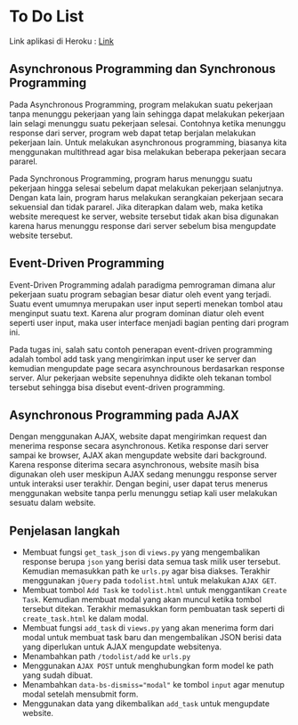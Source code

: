 # To Do List

Link aplikasi di Heroku : [Link](https://pbp-tugas-2-insta-x.herokuapp.com/todolist)

## Asynchronous Programming dan Synchronous Programming
Pada Asynchronous Programming, program melakukan suatu pekerjaan tanpa menunggu pekerjaan yang lain sehingga dapat melakukan pekerjaan lain selagi menunggu suatu pekerjaan selesai. Contohnya ketika menunggu response dari server, program web dapat tetap berjalan melakukan pekerjaan lain. Untuk melakukan asynchronous programming, biasanya kita menggunakan multithread agar bisa melakukan beberapa pekerjaan secara pararel.

Pada Synchronous Programming, program harus menunggu suatu pekerjaan hingga selesai sebelum dapat melakukan pekerjaan selanjutnya. Dengan kata lain, program harus melakukan serangkaian pekerjaan secara sekuensial dan tidak pararel. Jika diterapkan dalam web, maka ketika website merequest ke server, website tersebut tidak akan bisa digunakan karena harus menunggu response dari server sebelum bisa mengupdate website tersebut.

## Event-Driven Programming
Event-Driven Programming adalah paradigma pemrograman dimana alur pekerjaan suatu program sebagian besar diatur oleh event yang terjadi. Suatu event umumnya merupakan user input seperti menekan tombol atau menginput suatu text. Karena alur program dominan diatur oleh event seperti user input, maka user interface menjadi bagian penting dari program ini.

Pada tugas ini, salah satu contoh penerapan event-driven programming adalah tombol add task yang mengirimkan input user ke server dan kemudian mengupdate page secara asynchrounous berdasarkan response server. Alur pekerjaan website sepenuhnya didikte oleh tekanan tombol tersebut sehingga bisa disebut event-driven programming.

## Asynchronous Programming pada AJAX
Dengan menggunakan AJAX, website dapat mengirimkan request dan menerima response secara asynchronous. Ketika response dari server sampai ke browser, AJAX akan mengupdate website dari background. Karena response diterima secara asynchronous, website masih bisa digunakan oleh user meskipun AJAX sedang menunggu response server untuk interaksi user terakhir. Dengan begini, user dapat terus menerus menggunakan website tanpa perlu menunggu setiap kali user melakukan sesuatu dalam website.

## Penjelasan langkah
- Membuat fungsi `get_task_json` di `views.py` yang mengembalikan response berupa `json` yang berisi data semua task milik user tersebut. Kemudian memasukkan path ke `urls.py` agar bisa diakses. Terakhir menggunakan `jQuery` pada `todolist.html` untuk melakukan `AJAX GET`.
- Membuat tombol `Add Task` ke `todolist.html` untuk menggantikan `Create Task`. Kemudian membuat modal yang akan muncul ketika tombol tersebut ditekan. Terakhir memasukkan form pembuatan task seperti di `create_task.html` ke dalam modal.
- Membuat fungsi `add_task` di `views.py` yang akan menerima form dari modal untuk membuat task baru dan mengembalikan JSON berisi data yang diperlukan untuk AJAX mengupdate websitenya.
- Menambahkan path `/todolist/add` ke `urls.py`
- Menggunakan `AJAX POST` untuk menghubungkan form model ke path yang sudah dibuat.
- Menambahkan `data-bs-dismiss="modal"` ke tombol `input` agar menutup modal setelah mensubmit form.
- Menggunakan data yang dikembalikan `add_task` untuk mengupdate website.
